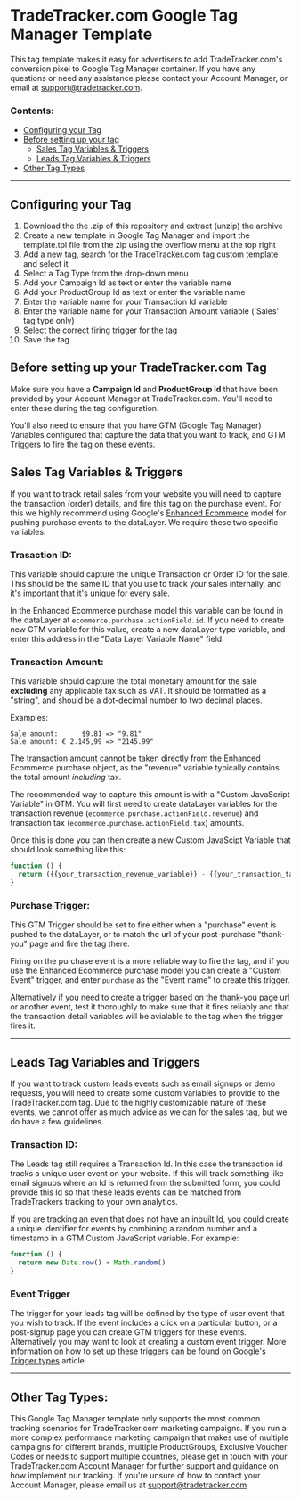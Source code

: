 # TradeTracker.com Google Tag Manager Template

This tag template makes it easy for advertisers to add TradeTracker.com's conversion pixel to Google Tag Manager container. If you have any questions or need any assistance please contact your Account Manager, or email at support@tradetracker.com.

### Contents: 
* [Configuring your Tag](#config)
* [Before setting up your tag](#preparation)
  * [Sales Tag Variables & Triggers](#sales)
  * [Leads Tag Variables & Triggers](#leads)
* [Other Tag Types](#other)

----

## <a name="config"></a>Configuring your Tag

1. Download the the .zip of this repository and extract (unzip) the archive  
1. Create a new template in Google Tag Manager and import the template.tpl file from the zip using the overflow menu at the top right
1. Add a new tag, search for the TradeTracker.com tag custom template and select it
1. Select a Tag Type from the drop-down menu
1. Add your Campaign Id as text or enter the variable name
1. Add your ProductGroup Id as text or enter the variable name
1. Enter the variable name for your Transaction  Id variable
1. Enter the variable name for your Transaction Amount variable ('Sales' tag type only)
1. Select the correct firing trigger for the tag
1. Save the tag


## <a name="preparation"></a>Before setting up your TradeTracker.com Tag

Make sure you have a **Campaign Id** and **ProductGroup Id** that have been provided by your Account Manager at TradeTracker.com. You'll need to enter these during the tag configuration.

You'll also need to ensure that you have GTM (Google Tag Manager) Variables configured that capture the data that you want to track, and GTM Triggers to fire the tag on these events. 

## <a name="sales"></a>Sales Tag Variables & Triggers
If you want to track retail sales from your website you will need to capture the transaction (order) details, and fire this tag on the purchase event. For this we highly recommend using Google's [Enhanced Ecommerce](https://developers.google.com/tag-manager/enhanced-ecommerce#purchases) model for pushing purchase events to the dataLayer. We require these two specific variables:

### Trasaction ID:
This variable should capture the unique Transaction or Order ID for the sale. This should be the same ID that you use to track your sales internally, and it's important that it's unique for every sale. 

In the Enhanced Ecommerce purchase model this variable can be found in the dataLayer at `ecommerce.purchase.actionField.id`. If you need to create new GTM variable for this value, create a new dataLayer type variable, and enter this address in the "Data Layer Variable Name" field.


### Transaction Amount:
This variable should capture the total monetary amount for the sale **excluding** any applicable tax such as VAT. It should be formatted as a "string", and should be a dot-decimal number to two decimal places. 

Examples: 
```
Sale amount:      $9.81 => "9.81"
Sale amount: € 2.145,99 => "2145.99"
```

The transaction amount cannot be taken directly from the Enhanced Ecommerce purchase object, as the "revenue" variable typically contains the total amount *including* tax. 

The recommended way to capture this amount is with a "Custom JavaScript Variable" in GTM. You will first need to create dataLayer variables for the transaction revenue (`ecommerce.purchase.actionField.revenue`) and transaction tax (`ecommerce.purchase.actionField.tax`) amounts.

Once this is done you can then create a new Custom JavaScipt Variable that should look something like this: 

```javascript
function () {
  return ({{your_transaction_revenue_variable}} - {{your_transaction_tax_variable}}).toFixed(2)
}
```

### Purchase Trigger:
This GTM Trigger should be set to fire either when a "purchase" event is pushed to the dataLayer, or to match the url of your post-purchase "thank-you" page and fire the tag there. 

Firing on the purchase event is a more reliable way to fire the tag, and if you use the Enhanced Ecommerce purchase model you can create a "Custom Event" trigger, and enter `purchase` as the "Event name" to create this trigger.

Alternatively if you need to create a trigger based on the thank-you page url or another event, test it thoroughly to make sure that it fires reliably and that the transaction detail variables will be avialable to the tag when the trigger fires it.

----


## <a name="leads"></a>Leads Tag Variables and Triggers
If you want to track custom leads events such as email signups or demo requests, you will need to create some custom variables to provide to the TradeTracker.com tag. Due to the highly customizable nature of these events, we cannot offer as much advice as we can for the sales tag, but we do have a few guidelines.

### Transaction ID: 
The Leads tag still requires a Transaction Id. In this case the transaction id tracks a unique user event on your website. If this will track something like email signups where an Id is returned from the submitted form, you could provide this Id so that these leads events can be matched from TradeTrackers tracking to your own analytics. 

If you are tracking an even that does not have an inbuilt Id, you could create a unique identifier for events by combining a random number and a timestamp in a GTM Custom JavaScript variable. For example: 

```javascript
function () {
  return new Date.now() + Math.random() 
}
```

### Event Trigger
The trigger for your leads tag will be defined by the type of user event that you wish to track. If the event includes a click on a particular button, or a post-signup page you can create GTM triggers for these events. Alternatively you may want to look at creating a custom event trigger. More information on how to set up these triggers can be found on Google's [Trigger types](https://support.google.com/tagmanager/topic/7679108?hl=en&ref_topic=7679384) article.

----

## <a name="other"></a>Other Tag Types:
This Google Tag Manager template only supports the most common tracking scenarios for TradeTracker.com marketing campaigns. If you run a more complex performance marketing campaign that makes use of multiple campaigns for different brands, multiple ProductGroups, Exclusive Voucher Codes or needs to support multiple countries, please get in touch with your TradeTracker.com Account Manager for further support and guidance on how implement our tracking. If you're unsure of how to contact your Account Manager, please email us at support@tradetracker.com

